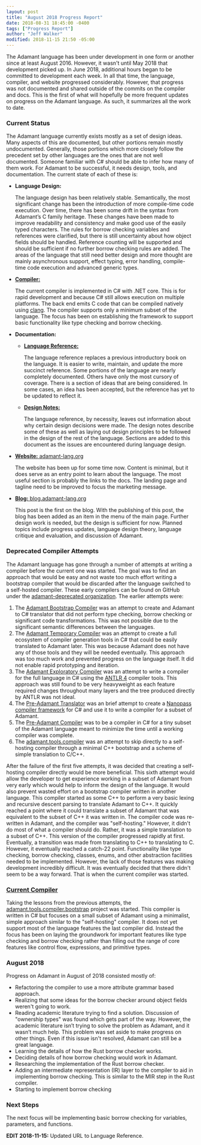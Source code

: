 ```yaml
---
layout: post
title: "August 2018 Progress Report"
date: 2018-08-31 18:45:00 -0400
tags: ["Progress Report"]
author: "Jeff Walker"
modified: 2018-11-15 21:50 -05:00
---
```


The Adamant language has been under development in one form or another since at least August 2016. However, it wasn't until May 2018 that development picked up. In June 2018, additional hours began to be committed to development each week. In all that time, the language, compiler, and website progressed considerably. However, that progress was not documented and shared outside of the commits on the compiler and docs. This is the first of what will hopefully be more frequent updates on progress on the Adamant language. As such, it summarizes all the work to date.

### Current Status

The Adamant language currently exists mostly as a set of design ideas. Many aspects of this are documented, but other portions remain mostly undocumented. Generally, those portions which more closely follow the precedent set by other languages are the ones that are not well documented. Someone familiar with C# should be able to infer how many of them work. For Adamant to be successful, it needs design, tools, and documentation. The current state of each of these is:

* **Language Design:**

  The language design has been relatively stable. Semantically, the most significant change has been the introduction of more compile-time code execution. Over time, there has been some drift in the syntax from Adamant’s C family heritage. These changes have been made to improve readability and consistency and make good use of the easily typed characters. The rules for borrow checking variables and references were clarified, but there is still uncertainty about how object fields should be handled. Reference counting will be supported and should be sufficient if no further borrow checking rules are added. The areas of the language that still need better design and more thought are mainly asynchronous support, effect typing, error handling, compile-time code execution and advanced generic types.
* [**Compiler:**](https://github.com/adamant/adamant.tools.compiler.bootstrap)

  The current compiler is implemented in C# with .NET core. This is for rapid development and because C# still allows execution on multiple platforms. The back end emits C code that can be compiled natively using [clang](https://clang.llvm.org). The compiler supports only a minimum subset of the language. The focus has been on establishing the framework to support basic functionality like type checking and borrow checking.
* **Documentation:**
  * [**Language Reference:**](https://github.com/adamant/adamant.language.reference/blob/master/book.md)

    The language reference replaces a previous introductory book on the language. It is easier to write, maintain, and update the more succinct reference. Some portions of the language are nearly completely documented. Others have only the most cursory of coverage. There is a section of ideas that are being considered. In some cases, an idea has been accepted, but the reference has yet to be updated to reflect it.
  * [**Design Notes:**](https://github.com/adamant/adamant.language.design/blob/master/book.md)

    The language reference, by necessity, leaves out information about why certain design decisions were made. The design notes describe some of these as well as laying out design principles to be followed in the design of the rest of the language. Sections are added to this document as the issues are encountered during language design.
* [**Website:** adamant-lang.org](https://adamant-lang.org)

  The website has been up for some time now. Content is minimal, but it does serve as an entry point to learn about the language. The most useful section is probably the links to the docs. The landing page and tagline need to be improved to focus the marketing message.
* [**Blog:** blog.adamant-lang.org]()

  This post is the first on the blog. With the publishing of this post, the blog has been added as an item in the menu of the main page. Further design work is needed, but the design is sufficient for now. Planned topics include progress updates, language design theory, language critique and evaluation, and discussion of Adamant.

### Deprecated Compiler Attempts

The Adamant language has gone through a number of attempts at writing a compiler before the current one was started. The goal was to find an approach that would be easy and not waste too much effort writing a bootstrap compiler that would be discarded after the language switched to a self-hosted compiler. These early compilers can be found on GitHub under the [adamant-deprecated organization](https://github.com/adamant-deprecated). The earlier attempts were:

1. The [Adamant Bootstrap Compiler](https://github.com/adamant-deprecated/AdamantBootstrapCompiler) was an attempt to create and Adamant to C# translator that did not perform type checking, borrow checking or significant code transformations. This was not possible due to the significant semantic differences between the languages.
2. The [Adamant Temporary Compiler](https://github.com/adamant-deprecated/AdamantTemporaryCompiler) was an attempt to create a full ecosystem of compiler generation tools in C# that could be easily translated to Adamant later. This was because Adamant does not have any of those tools and they will be needed eventually. This approach was too much work and prevented progress on the language itself. It did not enable rapid prototyping and iteration.
3. The [Adamant Exploratory Compiler](https://github.com/adamant-deprecated/AdamantExploratoryCompiler) was an attempt to write a compiler for the full language in C# using the [ANTLR 4](http://www.antlr.org) compiler tools. This approach was still found to be very heavyweight as each feature required changes throughout many layers and the tree produced directly by ANTLR was not ideal.
4. The [Pre-Adamant Translator](https://github.com/adamant-deprecated/PreAdamant.Translator) was an brief attempt to create a [Nanopass compiler framework](http://nanopass.org/) for C# and use it to write a compiler for a subset of Adamant.
5. The [Pre-Adamant Compiler](https://github.com/adamant-deprecated/PreAdamantCompiler) was to be a compiler in C# for a tiny subset of the Adamant language meant to minimize the time until a working compiler was complete.
6. The [adamant.tools.compiler](https://github.com/adamant-deprecated/adamant.tools.compiler) was an attempt to skip directly to a self-hosting compiler through a minimal C++ bootstrap and a scheme of simple translation to C/C++.

After the failure of the first five attempts, it was decided that creating a self-hosting compiler directly would be more beneficial. This sixth attempt would allow the developer to get experience working in a subset of Adamant from very early which would help to inform the design of the language. It would also prevent wasted effort on a bootstrap compiler written in another language. This compiler started as some C++ to perform a very basic lexing and recursive descent parsing to translate Adamant to C++. It quickly reached a point where it could translate a subset of Adamant that was equivalent to the subset of C++ it was  written in. The compiler code was re-written in Adamant, and the compiler was "self-hosting." However, it didn't do most of what a compiler should do. Rather, it was a simple translation to a subset of C++. This version of the compiler progressed rapidly at first. Eventually, a transition was made from translating to C++ to translating to C. However, it eventually reached a catch-22 point. Functionality like type checking, borrow checking, classes, enums, and other abstraction facilities needed to be implemented. However, the lack of those features was making development incredibly difficult. It was eventually decided that there didn't seem to be a way forward. That is when the current compiler was started.

### [Current Compiler](https://github.com/adamant/adamant.tools.compiler.bootstrap)

Taking the lessons from the previous attempts, the [adamant.tools.compiler.bootstrap](https://github.com/adamant/adamant.tools.compiler.bootstrap) project was started. This compiler is written in C# but focuses on a small subset of Adamant using a minimalist, simple approach similar to the "self-hosting" compiler. It does not yet support most of the language features the last compiler did. Instead the focus has been on laying the groundwork for important features like type checking and borrow checking rather than filling out the range of core features like control flow, expressions, and primitive types.

### August 2018

Progress on Adamant in August of 2018 consisted mostly of:

* Refactoring the compiler to use a more attribute grammar based approach.
* Realizing that some ideas for the borrow checker around object fields weren't going to work.
* Reading academic literature trying to find a solution. Discussion of "ownership types" was found which gets part of the way. However, the academic literature isn’t trying to solve the problem as Adamant, and it wasn’t much help. This problem was set aside to make progress on other things. Even if this issue isn't resolved, Adamant can still be a great language.
* Learning the details of how the Rust borrow checker works.
* Deciding details of how borrow checking would work in Adamant.
* Researching the implementation of the Rust borrow checker.
* Adding an intermediate representation (IR) layer to the compiler to aid in implementing borrow checking. This is similar to the MIR step in the Rust compiler.
* Starting to implement borrow checking

### Next Steps

The next focus will be implementing basic borrow checking for variables, parameters, and functions.

**EDIT 2018-11-15:** Updated URL to Language Reference.
